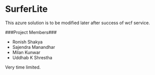 SurferLite
==========

This azure solution is to be modified later after success of wcf service.

###Project Members###
- Ronish Shakya
- Sajendra Manandhar
- Milan Kunwar
- Uddhab K Shrestha

Very time limited.